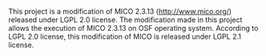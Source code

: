 This project is a modification of MICO 2.3.13 (http://www.mico.org/) released under LGPL 2.0 license.
The modification made in this project allows the execution of MICO 2.3.13 on OSF operating system. According to LGPL 2.0 license, this modification of MICO is released under LGPL 2.1 license.
